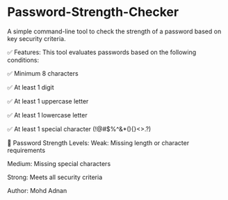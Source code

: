 # Password-Strength-Checker

A simple command-line tool to check the strength of a password based on key security criteria.

✅ Features:
This tool evaluates passwords based on the following conditions:

✅ Minimum 8 characters

✅ At least 1 digit

✅ At least 1 uppercase letter

✅ At least 1 lowercase letter

✅ At least 1 special character (!@#$%^&*(){}<>.?)

📌 Password Strength Levels:
Weak: Missing length or character requirements

Medium: Missing special characters

Strong: Meets all security criteria

Author: Mohd Adnan

